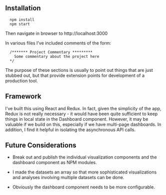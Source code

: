 ## Installation

````
  npm install
  npm start
````
Then navigate in browser to http://localhost:3000

In various files I've included comments of the form:
````
  /******* Project Commentary *********
    Some commentary about the project here
  */
````
The purpose of these sections is usually to point out things that are just stubbed out, but
that provide extension points for development of a production tool.

## Framework
I've built this using React and Redux. In fact, given the simplicity of the app, Redux is not really necessary - it would have been quite sufficient to keep things in local state in the Dashboard component. However, it may be valuable if we build on this, especially if we have multi-page dashboards. In addition, I find it helpful in isolating the asynchronous API calls.


## Future Considerations

* Break out and publish the individual visualization components and the dashboard component as NPM modules.

* I made the datasets an array so that more sophisticated visualizations and analyses involving multiple datasets can be done.

* Obviously the dashboard component needs to be more configurable.
